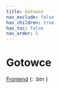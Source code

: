 ```yaml
---
title: Gotowce
nav_exclude: false
has_children: true
has_toc: false
nav_order: 5
---
```

# Gotowce

[Frontend](frontend)
{: .btn }